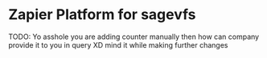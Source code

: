 # Zapier Platform for sagevfs

TODO: Yo asshole you are adding counter manually then how can company provide it to you in query XD
mind it while making further changes
